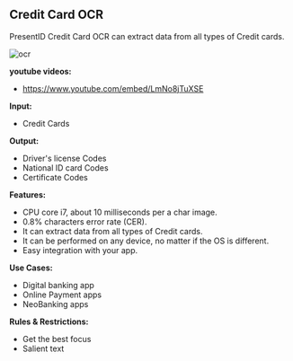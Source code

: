 ## Credit Card OCR
PresentID Credit Card OCR can extract data from all types of Credit cards.

![ocr](https://presentid.com/assets/img/trans-ssa.png)

**youtube videos:**
- https://www.youtube.com/embed/LmNo8jTuXSE

**Input:**
- Credit Cards

**Output:**
- Driver's license Codes
- National ID card Codes
- Certificate Codes

**Features:**
- CPU core i7, about 10 milliseconds per a char image.
- 0.8% characters error rate (CER).
- It can extract data from all types of Credit cards.
- It can be performed on any device, no matter if the OS is different.
- Easy integration with your app.

**Use Cases:**
- Digital banking app
- Online Payment apps
- NeoBanking apps

**Rules & Restrictions:**
- Get the best focus
- Salient text
